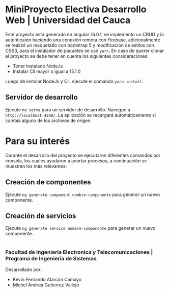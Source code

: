 # MiniProyecto Electiva Desarrollo Web | Universidad del Cauca

Este proyecto está generado en angular 16.0.1, se implemento un CRUD y la autenticaión haciendo una conexión remota con Firebase, adicionalmente se realizó un maquetado con bootstrap 5 y modificación de estilos con CSS3, para el instalador de paquetes se usó `yarn`. En caso de querer clonar el proyecto se debe tener en cuenta los siguientes consideraciones:

- Tener instalado NodeJs  
- Instalar Cli mayor o igual a 15.1.0

Luego de instalar NodeJs y Cli, ejecute el comando `yarn install`.

## Servidor de desarrollo

Ejecute `ng serve` para un servidor de desarrollo. Navegue a `http://localhost:4200/`. La aplicación se recargará automáticamente si cambia alguno de los archivos de origen.

# Para su interés

Durante el desarrollo del proyecto se ejecutaron diferentes comandos por consola, los cuales ayudaron a acortar procesos, a continuación se muestran los más relevantes: 

## Creación de componentes

Ejecute `ng generate component nombre-componente` para generar un nuevo componente. 

## Creación de servicios

Ejecute `ng generate service nombre-componente` para generar un nuevo componente. 

#
### Facultad de Ingeniería Electronica y Telecomunicaciones | Programa de Ingeniería de Sistemas

Desarrollado por:
- Kevin Fernando Alarcón Camayo 
- Michel Andrea Gutierrez Vallejo  

